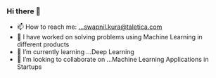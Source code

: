 ### Hi there 👋

- 📫 How to reach me: ...swapnil.kura@taletica.com
- 🔭 I have worked on solving problems using Machine Learning in different products
- 🌱 I’m currently learning ...Deep Learning
- 👯 I’m looking to collaborate on ...Machine Learning Applications in Startups

<!--
**swapnilkura-tal/swapnilkura-tal** is a ✨ _special_ ✨ repository because its `README.md` (this file) appears on your GitHub profile.

Here are some ideas to get you started:

- 🔭 I’m currently working on ...
- 🌱 I’m currently learning ...
- 👯 I’m looking to collaborate on ...
- 🤔 I’m looking for help with ...
- 💬 Ask me about ...
- 📫 How to reach me: ...
- 😄 Pronouns: ...
- ⚡ Fun fact: ...
-->
